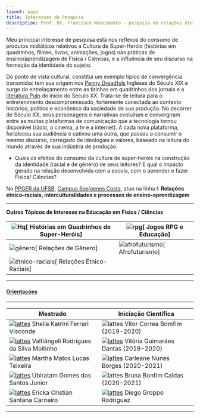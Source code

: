 ```yaml
---
layout: page
title: Interesses de Pesquisa
description: Prof. Dr. Francisco Nascimento - pesquisa em relações étnico-raciais e afrofuturismo ensino de ciências e educação Histórias em Quadrinhos de Super-Heróis e Impacto Cultural no Ensino de Ciências no Ensino de Física Jogos de RPG e Educação e Ensino de Ciências e Ensino de Física
---
```


Meu principal interesse de pesquisa está nos reflexos do consumo de produtos midiáticos relativos a Cultura de Super-Heróis (histórias em quadrinhos, filmes, livros, animações, jogos) nas práticas de ensino/aprendizagem de Física / Ciências, e a influência de seu discurso na formação da identidade do sujeito.

Do ponto de vista cultural, constitui um exemplo típico  de convergência transmídia: tem sua origem nos [Penny Dreadfuls](https://en.wikipedia.org/wiki/Penny_dreadful) Ingleses do Século XIX e surge do entrelaçamento entre as tirinhas em quadrinhos dos jornais e a [literatura Pulp](https://en.wikipedia.org/wiki/Pulp_magazine) do início do Século XX. Trata-se de  leitura para o entretenimento descompromissado,  fortemente conectada ao contexto histórico, político e econômico da sociedade de sua produção.
No decorrer do Século XX, seus personagens e narrativas evoluíram e convergiram entre as muitas plataformas de comunicação que a tecnologia tornou disponível (rádio, o cinema, a tv e a internet). A cada nova plataforma, fortaleceu sua audiência e cativou uma outra, que passou a consumir o mesmo discurso, carregado de ideologias e valores, baseado na leitura do mundo através de sua indústria de produção.

- Quais os efeitos do consumo da cultura de super-heróis na construção da identidade (racial e de gênero) de seus leitores? E qual o impacto  gerado na relação desenvolvida com a escola,  com o aprender e  fazer  Física/ Ciências?

No [PPGER da UFSB](https://ufsb.edu.br/ppger/), [Campus Sosígenes Costa](https://www.facebook.com/ufsbcsc), atuo na linha I:
**Relações étnico-raciais, interculturalidades e processos de ensino-aprendizagem**


---

**Outros Tópicos de Interesse na Educação em Física / Ciências**







| ![Hq](https://itxesco.github.io/icons16/comics-icon.png)[ Histórias em Quadrinhos de Super-Heróis] | ![rpg](https://itxesco.github.io/icons16/rpg-icon.png)[ Jogos RPG e Educação]|  
|--- |--- |
| ![gênero](https://itxesco.github.io/icons16/gender-icon.png)[ Relações de Gênero] | ![afrofuturismo](https://itxesco.github.io/icons16/afrofuturismo-icon.png)[ Afrofuturismo] |  
| ![étnico-raciais](https://itxesco.github.io/icons16/etnicoraciais-icon.png)[ Relações Étnico-Raciais] |  |  



---
#### [Orientações](https://itxesco.github.io/pages/alunos.html)

---

| **Mestrado**| **Iniciação Científica**|  
|--- |--- |
| [![lattes](https://itxesco.github.io/icons16/lattes-icon.png)](http://lattes.cnpq.br/8317287394228958) Sheila Katrini Ferrari Visconde | ![lattes](https://itxesco.github.io/icons16/lattes-icon.png) Vitor Correa Bomfim (2019-2020) |  
| [![lattes](https://itxesco.github.io/icons16/lattes-icon.png)](http://lattes.cnpq.br/0265292324050570) Valtiângeli Rodrigues da Silva Moitinho | [![lattes](https://itxesco.github.io/icons16/lattes-icon.png)](http://lattes.cnpq.br/0441717524768073) Vitória Guimarães Dantas (2019-2020)|  
| [![lattes](https://itxesco.github.io/icons16/lattes-icon.png)](http://lattes.cnpq.br/9137805008331639) Martha Matos Lucas Teixeira | [![lattes](https://itxesco.github.io/icons16/lattes-icon.png)](http://lattes.cnpq.br/5977115182619808) Carleane Nunes Borges (2020-2021) |  
| [![lattes](https://itxesco.github.io/icons16/lattes-icon.png)](http://lattes.cnpq.br/8121344743580077) Ubiratam Gomes dos Santos Junior | ![lattes](https://itxesco.github.io/icons16/lattes-icon.png) Bruna Bonfim Caldas (2020-2021)|     
| [![lattes](https://itxesco.github.io/icons16/lattes-icon.png)](http://lattes.cnpq.br/7545687911475904) Ericka Cristian Santana Carneiro | [![lattes](https://itxesco.github.io/icons16/lattes-icon.png)](http://lattes.cnpq.br/0686334062096737) Diego Groppo Rodriguez|  

 ---
